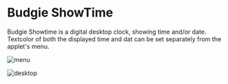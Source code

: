 # Budgie ShowTime

Budgie Showtime is a digital desktop clock, showing time and/or date. Textcolor of both the displayed time and dat can be set separately from the applet's menu.

![menu](https://github.com/UbuntuBudgie/budgie-extras/blob/master/budgie-showtime/menu.png)

![desktop](https://github.com/UbuntuBudgie/budgie-extras/blob/master/budgie-showtime/desktop.png)


